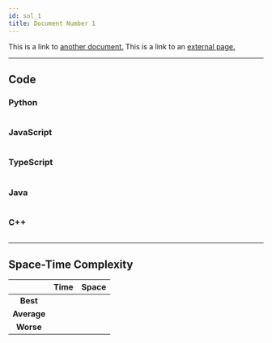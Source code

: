 ```yaml
---
id: sol_1
title: Document Number 1
---
```


This is a link to [another document.](2_sol.md) This is a link to an [external page.](http://www.example.com/)

---

## Code

### Python

```python

```

### JavaScript

```javascript

```

### TypeScript

```typescript

```

### Java

```java

```

### C++

```cpp

```

---

## Space-Time Complexity

| | Time | Space |
|:---:|:---:|:---:|
|**Best**|  |  |
|**Average**|  |  |
|**Worse**|  |  |